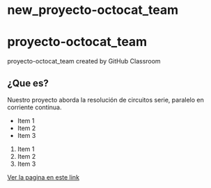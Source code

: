 # new_proyecto-octocat_team
# proyecto-octocat_team
proyecto-octocat_team created by GitHub Classroom

¿Que es?
--------
Nuestro proyecto aborda la resolución de circuitos serie, paralelo en corriente continua.

* Item 1
* Item 2
* Item 3

1. Item 1
2. Item 2
3. Item 3

[Ver la pagina en este link](https://ucc-labcompu2.github.io/new_proyecto-octocat_team/index.html)
